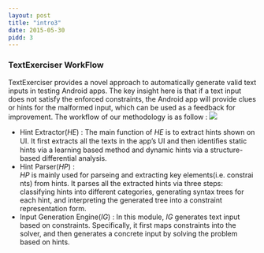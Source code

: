 ```yaml
---
layout: post
title: "intro3"
date: 2015-05-30
pidd: 3
---
```

### TextExerciser WorkFlow
TextExerciser provides a novel approach to automatically generate valid text inputs in testing Android apps. The key insight here is that if a text input does not satisfy the enforced constraints, the Android app will provide clues or hints for the malformed input, which can be used as a feedback for improvement. The workflow of our methodology is as follow :
<img src="/MyAppForClass/pics/w1.svg">
* Hint Extractor(*HE*) : The main function of *HE* is to extract hints shown on UI. It first extracts all the texts in the app’s UI and then identiﬁes static hints via a learning based method and dynamic hints via a structure-based differential analysis. 
* Hint Parser(*HP*) : *HP* is mainly used for parseing and extracting key elements(i.e. constraints) from hints. It parses all the extracted hints via three steps: classifying hints into different categories, generating syntax trees for each hint, and interpreting the generated tree into a constraint representation form.
* Input Generation Engine(*IG*) : In this module, *IG* generates text input based on constraints. Specifically, it first maps constraints into the solver, and then generates a concrete input by solving the problem based on hints. 